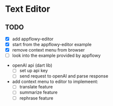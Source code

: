 # Text Editor

## TODO

- [x] add appflowy-editor
- [x] start from the appflowy-editor example
- [x] remove context menu from browser
- [ ] look into the example provided by appflowy

- openAI api (dart lib)
  - [ ] set up api key
  - [ ] send request to openAI and parse response

- add context menu to editor to implemeent:
  - [ ] translate feature
  - [ ] summarize feature
  - [ ] rephrase feature
